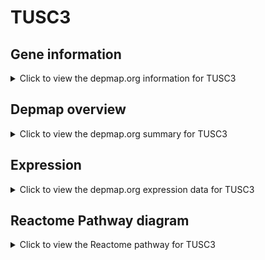 <h1>TUSC3</h1>

<h2>Gene information</h2>
<details>
  <summary>Click to view the depmap.org information for TUSC3</summary>
  <p><a href="https://depmap.org/portal/gene/TUSC3?tab=about" target="_BLANK">Open page in a new tab...</a></p>
  <iframe src="https://depmap.org/portal/gene/TUSC3?tab=about" style="border:none;width:100%;height:800px"></iframe>
</details>

<h2>Depmap overview</h2>
<details>
  <summary>Click to view the depmap.org summary for TUSC3</summary>
  <p><a href="https://depmap.org/portal/gene/TUSC3?tab=overview" target="_BLANK">Open page in a new tab...</a></p>
  <iframe src="https://depmap.org/portal/gene/TUSC3?tab=overview" style="border:none;width:100%;height:800px"></iframe>
</details>

<h2>Expression</h2>
<details>
  <summary>Click to view the depmap.org expression data for TUSC3</summary>
  <p><a href="https://depmap.org/portal/gene/TUSC3?tab=characterization" target="_BLANK">Open page in a new tab...</a></p>
  <iframe src="https://depmap.org/portal/gene/TUSC3?tab=characterization" style="border:none;width:100%;height:800px"></iframe>
</details>



<h2>Reactome Pathway diagram</h2>
<details>
  <summary>Click to view the Reactome pathway for TUSC3</summary>
  <p><a href="https://reactome.org/PathwayBrowser/#/R-HSA-5223345" target="_BLANK">Open page in a new tab...</a></p>
  <p>Miscellaneous transport and binding events</p>
<iframe src="https://reactome.org/PathwayBrowser/#/R-HSA-5223345" style="border:none;width:100%;height:800px"></iframe>
</details>



